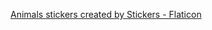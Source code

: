 <a href="https://www.flaticon.com/free-stickers/animals" title="animals stickers">Animals stickers created by Stickers - Flaticon</a>